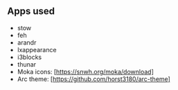 Apps used
---------
* stow
* feh
* arandr
* lxappearance
* i3blocks
* thunar
* Moka icons: [https://snwh.org/moka/download]
* Arc theme: [https://github.com/horst3180/arc-theme]
